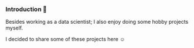 ### Introduction 👋

Besides working as a data scientist; I also enjoy doing some hobby projects myself.
 
I decided to share some of these projects here :relaxed: